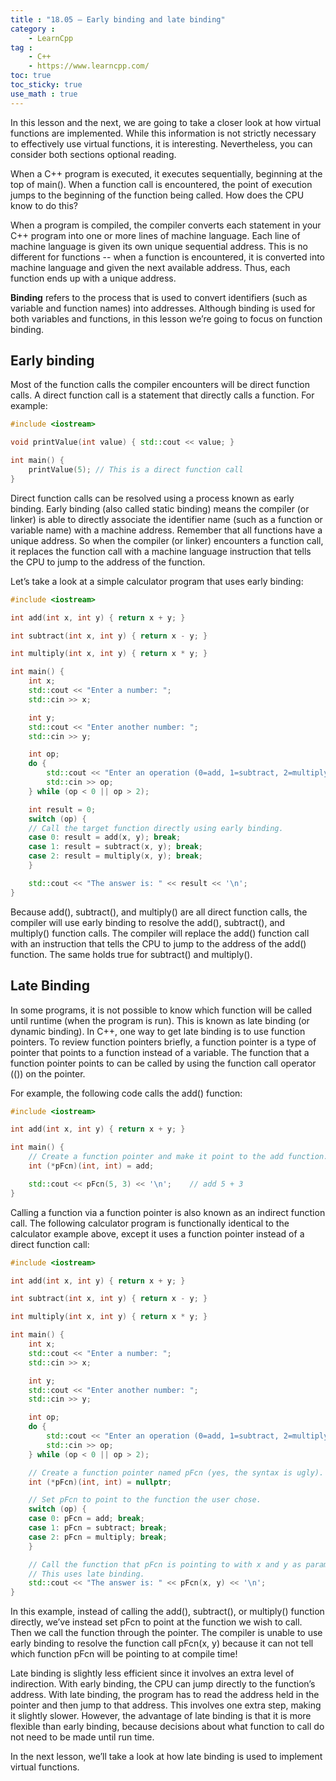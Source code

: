 ```yaml
---
title : "18.05 — Early binding and late binding"
category :
    - LearnCpp
tag : 
    - C++
    - https://www.learncpp.com/
toc: true  
toc_sticky: true 
use_math : true
---
```



In this lesson and the next, we are going to take a closer look at how virtual functions are implemented. While this information is not strictly necessary to effectively use virtual functions, it is interesting. Nevertheless, you can consider both sections optional reading.

When a C++ program is executed, it executes sequentially, beginning at the top of main(). When a function call is encountered, the point of execution jumps to the beginning of the function being called. How does the CPU know to do this?

When a program is compiled, the compiler converts each statement in your C++ program into one or more lines of machine language. Each line of machine language is given its own unique sequential address. This is no different for functions -- when a function is encountered, it is converted into machine language and given the next available address. Thus, each function ends up with a unique address.

**Binding** refers to the process that is used to convert identifiers (such as variable and function names) into addresses. Although binding is used for both variables and functions, in this lesson we’re going to focus on function binding.


## Early binding

Most of the function calls the compiler encounters will be direct function calls. A direct function call is a statement that directly calls a function. For example:

```c++
#include <iostream>

void printValue(int value) { std::cout << value; }

int main() {
    printValue(5); // This is a direct function call
}
```

Direct function calls can be resolved using a process known as early binding. Early binding (also called static binding) means the compiler (or linker) is able to directly associate the identifier name (such as a function or variable name) with a machine address. Remember that all functions have a unique address. So when the compiler (or linker) encounters a function call, it replaces the function call with a machine language instruction that tells the CPU to jump to the address of the function.

Let’s take a look at a simple calculator program that uses early binding:

```c++
#include <iostream>

int add(int x, int y) { return x + y; }

int subtract(int x, int y) { return x - y; }

int multiply(int x, int y) { return x * y; }

int main() {
    int x;
    std::cout << "Enter a number: ";
    std::cin >> x;

    int y;
    std::cout << "Enter another number: ";
    std::cin >> y;

    int op;
    do {
        std::cout << "Enter an operation (0=add, 1=subtract, 2=multiply): ";
        std::cin >> op;
    } while (op < 0 || op > 2);

    int result = 0;
    switch (op) {
    // Call the target function directly using early binding.
    case 0: result = add(x, y); break;
    case 1: result = subtract(x, y); break;
    case 2: result = multiply(x, y); break;
    }

    std::cout << "The answer is: " << result << '\n';
}
```

Because add(), subtract(), and multiply() are all direct function calls, the compiler will use early binding to resolve the add(), subtract(), and multiply() function calls. The compiler will replace the add() function call with an instruction that tells the CPU to jump to the address of the add() function. The same holds true for subtract() and multiply().


## Late Binding

In some programs, it is not possible to know which function will be called until runtime (when the program is run). This is known as late binding (or dynamic binding). In C++, one way to get late binding is to use function pointers. To review function pointers briefly, a function pointer is a type of pointer that points to a function instead of a variable. The function that a function pointer points to can be called by using the function call operator (()) on the pointer.

For example, the following code calls the add() function:

```c++
#include <iostream>

int add(int x, int y) { return x + y; }

int main() {
    // Create a function pointer and make it point to the add function.
    int (*pFcn)(int, int) = add;

    std::cout << pFcn(5, 3) << '\n';    // add 5 + 3
}
```

Calling a function via a function pointer is also known as an indirect function call. The following calculator program is functionally identical to the calculator example above, except it uses a function pointer instead of a direct function call:

```c++
#include <iostream>

int add(int x, int y) { return x + y; }

int subtract(int x, int y) { return x - y; }

int multiply(int x, int y) { return x * y; }

int main() {
    int x;
    std::cout << "Enter a number: ";
    std::cin >> x;

    int y;
    std::cout << "Enter another number: ";
    std::cin >> y;

    int op;
    do {
        std::cout << "Enter an operation (0=add, 1=subtract, 2=multiply): ";
        std::cin >> op;
    } while (op < 0 || op > 2);

    // Create a function pointer named pFcn (yes, the syntax is ugly).
    int (*pFcn)(int, int) = nullptr;

    // Set pFcn to point to the function the user chose.
    switch (op) {
    case 0: pFcn = add; break;
    case 1: pFcn = subtract; break;
    case 2: pFcn = multiply; break;
    }

    // Call the function that pFcn is pointing to with x and y as parameters.
    // This uses late binding.
    std::cout << "The answer is: " << pFcn(x, y) << '\n';
}
```

In this example, instead of calling the add(), subtract(), or multiply() function directly, we’ve instead set pFcn to point at the function we wish to call. Then we call the function through the pointer. The compiler is unable to use early binding to resolve the function call pFcn(x, y) because it can not tell which function pFcn will be pointing to at compile time!

Late binding is slightly less efficient since it involves an extra level of indirection. With early binding, the CPU can jump directly to the function’s address. With late binding, the program has to read the address held in the pointer and then jump to that address. This involves one extra step, making it slightly slower. However, the advantage of late binding is that it is more flexible than early binding, because decisions about what function to call do not need to be made until run time.

In the next lesson, we’ll take a look at how late binding is used to implement virtual functions.